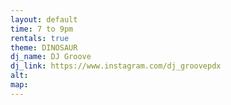 ```yaml
---
layout: default
time: 7 to 9pm
rentals: true
theme: DINOSAUR
dj_name: DJ Groove
dj_link: https://www.instagram.com/dj_groovepdx
alt:
map:
---
```

